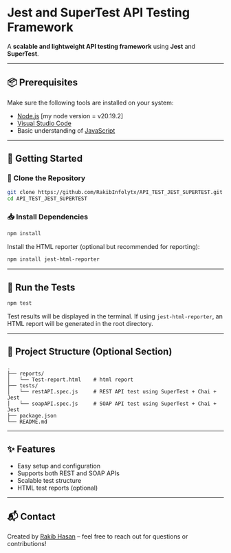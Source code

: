 # Jest and SuperTest API Testing Framework

A **scalable and lightweight API testing framework** using **Jest** and **SuperTest**.

---

## 📦 Prerequisites

Make sure the following tools are installed on your system:

- [Node.js](https://nodejs.org/en/) [my node version = v20.19.2]
- [Visual Studio Code](https://code.visualstudio.com/)
- Basic understanding of [JavaScript](https://testautomationu.applitools.com/javascript-tutorial/)

---

## 🚀 Getting Started

### 🔧 Clone the Repository

```bash
git clone https://github.com/RakibInfolytx/API_TEST_JEST_SUPERTEST.git
cd API_TEST_JEST_SUPERTEST
```

### 📥 Install Dependencies

```bash
npm install
```

Install the HTML reporter (optional but recommended for reporting):

```bash
npm install jest-html-reporter
```

---

## 🧪 Run the Tests

```bash
npm test
```

Test results will be displayed in the terminal. If using `jest-html-reporter`, an HTML report will be generated in the root directory.

---

## 📁 Project Structure (Optional Section)

```
.
├── reports/
│   └── Test-report.html    # html report
├── tests/
│   └── restAPI.spec.js     # REST API test using SuperTest + Chai + Jest
│   └── soapAPI.spec.js     # SOAP API test using SuperTest + Chai + Jest
├── package.json
└── README.md
```

---

## ✨ Features

- Easy setup and configuration
- Supports both REST and SOAP APIs
- Scalable test structure
- HTML test reports (optional)

---

## 📬 Contact

Created by [Rakib Hasan](https://github.com/RakibInfolytx) – feel free to reach out for questions or contributions!